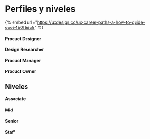 # Perfiles y niveles

{% embed url="https://uxdesign.cc/ux-career-paths-a-how-to-guide-eceb4b0f5dc5" %}

#### Product Designer



#### Design Researcher



#### Product Manager



#### Product Owner



## Niveles

#### Associate

#### Mid

#### Senior&#x20;

#### Staff
